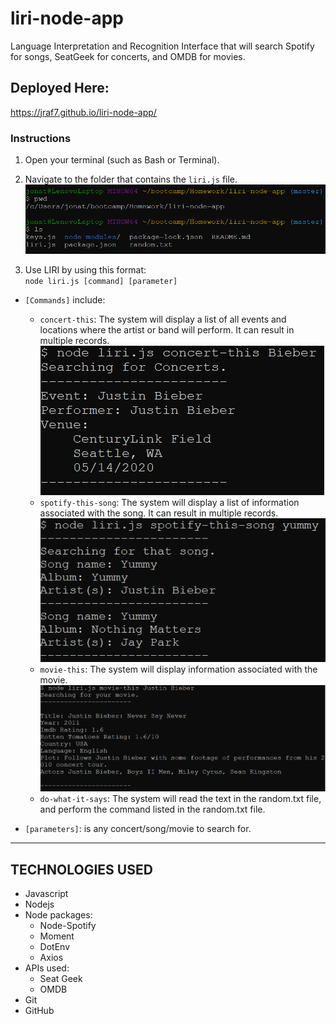 # liri-node-app
Language Interpretation and Recognition Interface that will search Spotify for songs, SeatGeek for concerts, and OMDB for movies.

##      Deployed Here:
https://jraf7.github.io/liri-node-app/

### Instructions
1. Open your terminal (such as Bash or Terminal).

2. Navigate to the folder that contains the `liri.js` file. 
![Step 1 & 2](screenshots/step1.png)

3. Use LIRI by using this format: 
    <br/>
        `node liri.js [command] [parameter]`
    <br/>
- `[Commands]` include:
    - `concert-this`: The system will display a list of all events and locations where the artist or band will perform. It can result in multiple records.![Step 2a](screenshots/step2a.png)
    - `spotify-this-song`: The system will display a list of information associated with the song. It can result in multiple records.![Step 2b](screenshots/step2b.png)
    - `movie-this`: The system will display information associated with the movie. ![Step 2c](screenshots/step2c.png)
    - `do-what-it-says`: The system will read the text in the random.txt file, and perform the command listed in the random.txt file.
    
    
    
- `[parameters]`: is any concert/song/movie to search for.
    
- - -
## TECHNOLOGIES USED
* Javascript
* Nodejs
* Node packages:
    * Node-Spotify
    * Moment
    * DotEnv
    * Axios
* APIs used:
    * Seat Geek
    * OMDB
* Git
* GitHub
